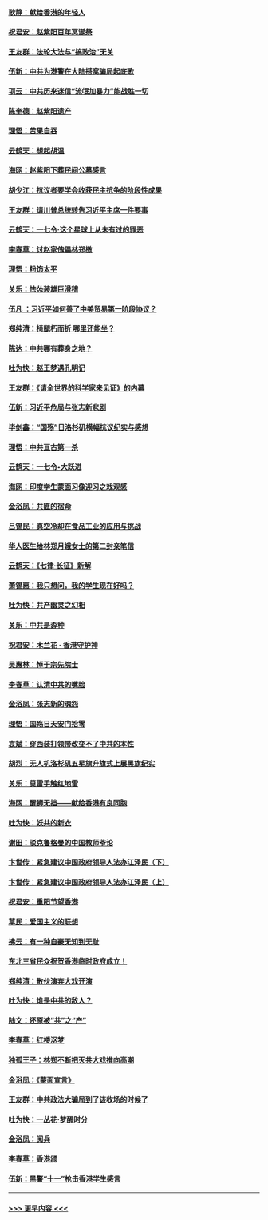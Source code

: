 #### [耿静：献给香港的年轻人](../pages/nsc993/n11602462.md?t=10220056) 
#### [祝君安：赵紫阳百年冥诞祭](../pages/nsc993/n11601386.md?t=10220056) 
#### [王友群：法轮大法与“搞政治”无关](../pages/nsc993/n11601658.md?t=10220056) 
#### [伍新：中共为港警在大陆搭窝骗局起底歌](../pages/nsc993/n11601536.md?t=10220056) 
#### [项云：中共历来迷信“流氓加暴力”能战胜一切](../pages/nsc993/n11601496.md?t=10220056) 
#### [陈奎德：赵紫阳遗产](../pages/nsc993/n11601444.md?t=10220056) 
#### [理悟：苦果自吞](../pages/nsc993/n11601385.md?t=10220056) 
#### [云鹤天：想起胡温](../pages/nsc993/n11600033.md?t=10220056) 
#### [海网：赵紫阳下葬民间公墓感言](../pages/nsc993/n11600021.md?t=10220056) 
#### [胡少江：抗议者要学会收获民主抗争的阶段性成果](../pages/nsc993/n11599626.md?t=10220056) 
#### [王友群：请川普总统转告习近平主席一件要事](../pages/nsc993/n11599533.md?t=10220056) 
#### [云鹤天：一七令‧这个星球上从未有过的罪恶](../pages/nsc993/n11598881.md?t=10220056) 
#### [李春草：讨赵家傀儡林郑檄](../pages/nsc993/n11598789.md?t=10220056) 
#### [理悟：粉饰太平](../pages/nsc993/n11598776.md?t=10220056) 
#### [关乐：怯怂装雄巨滑稽](../pages/nsc993/n11598767.md?t=10220056) 
#### [伍凡 ：习近平如何善了中美贸易第一阶段协议？](../pages/nsc993/n11596305.md?t=10220056) 
#### [郑纯清：椅腿朽而折 哪里还能坐？](../pages/nsc993/n11596273.md?t=10220056) 
#### [陈达：中共哪有葬身之地？](../pages/nsc993/n11596253.md?t=10220056) 
#### [吐为快：赵王梦遇孔明记](../pages/nsc993/n11596208.md?t=10220056) 
#### [王友群：《请全世界的科学家来见证》的内幕](../pages/nsc993/n11594091.md?t=10220056) 
#### [伍新：习近平危局与张志新悲剧](../pages/nsc993/n11594089.md?t=10220056) 
#### [毕剑鑫：“国殇”日洛杉矶横幅抗议纪实与感想](../pages/nsc993/n11591301.md?t=10220056) 
#### [理悟：中共亘古第一杀](../pages/nsc993/n11590734.md?t=10220056) 
#### [云鹤天：一七令•大跃进](../pages/nsc993/n11590699.md?t=10220056) 
#### [海网：印度学生蒙面习像迎习之戏观感](../pages/nsc993/n11590675.md?t=10220056) 
#### [金浴凤：共匪的宿命](../pages/nsc993/n11586383.md?t=10220056) 
#### [吕锡民：真空冷却在食品工业的应用与挑战](../pages/nsc993/n11585819.md?t=10220056) 
#### [华人医生给林郑月娥女士的第二封亲笔信](../pages/nsc993/n11585124.md?t=10220056) 
#### [云鹤天：《七律·长征》新解](../pages/nsc993/n11584578.md?t=10220056) 
#### [萧锡惠：我只想问，我的学生现在好吗？](../pages/nsc993/n11583828.md?t=10220056) 
#### [吐为快：共产幽灵之幻相](../pages/nsc993/n11583224.md?t=10220056) 
#### [关乐：中共是孬种](../pages/nsc993/n11582099.md?t=10220056) 
#### [祝君安：木兰花 · 香港守护神](../pages/nsc993/n11581782.md?t=10220056) 
#### [吴惠林：悼于宗先院士](../pages/nsc993/n11580283.md?t=10220056) 
#### [李春草：认清中共的嘴脸](../pages/nsc993/n11579954.md?t=10220056) 
#### [金浴凤：张志新的魂怨](../pages/nsc993/n11579913.md?t=10220056) 
#### [理悟：国殇日天安门拾零](../pages/nsc993/n11579843.md?t=10220056) 
#### [袁斌：穿西装打领带改变不了中共的本性](../pages/nsc993/n11579814.md?t=10220056) 
#### [胡烈：无人机洛杉矶五星旗升旗式上展黑旗纪实](../pages/nsc993/n11579322.md?t=10220056) 
#### [关乐：莫雷手触红地雷](../pages/nsc993/n11577862.md?t=10220056) 
#### [海网：醒狮无挡——献给香港有良同胞](../pages/nsc993/n11577835.md?t=10220056) 
#### [吐为快：妖共的新衣](../pages/nsc993/n11577575.md?t=10220056) 
#### [谢田：驳克鲁格曼的中国教师爷论](../pages/nsc993/n11575034.md?t=10220056) 
#### [卞世传：紧急建议中国政府领导人法办江泽民（下）](../pages/nsc993/n11573390.md?t=10220056) 
#### [卞世传：紧急建议中国政府领导人法办江泽民（上）](../pages/nsc993/n11573208.md?t=10220056) 
#### [祝君安：重阳节望香港](../pages/nsc993/n11573190.md?t=10220056) 
#### [草民：爱国主义的联想](../pages/nsc993/n11572333.md?t=10220056) 
#### [拂云：有一种自豪无知到无耻](../pages/nsc993/n11572006.md?t=10220056) 
#### [东北三省民众祝贺香港临时政府成立！](../pages/nsc993/n11571215.md?t=10220056) 
#### [郑纯清：散伙演弃大戏开演](../pages/nsc993/n11570826.md?t=10220056) 
#### [吐为快：谁是中共的敌人？](../pages/nsc993/n11570817.md?t=10220056) 
#### [陆文：还原被“共”之“产”](../pages/nsc993/n11570798.md?t=10220056) 
#### [李春草：红楼沤梦](../pages/nsc993/n11569673.md?t=10220056) 
#### [独孤王子：林郑不断把灭共大戏推向高潮](../pages/nsc993/n11569381.md?t=10220056) 
#### [金浴凤：《蒙面宣言》](../pages/nsc993/n11569368.md?t=10220056) 
#### [王友群：中共政法大骗局到了该收场的时候了](../pages/nsc993/n11568940.md?t=10220056) 
#### [吐为快：一丛花‧梦醒时分](../pages/nsc993/n11567491.md?t=10220056) 
#### [金浴凤：阅兵](../pages/nsc993/n11567454.md?t=10220056) 
#### [李春草：香港颂](../pages/nsc993/n11567444.md?t=10220056) 
#### [伍新：黑警“十一”枪击香港学生感言](../pages/nsc993/n11567426.md?t=10220056) 

----
#### [ >>> 更早内容 <<< ](../indexes/nsc993-earlier.md)
